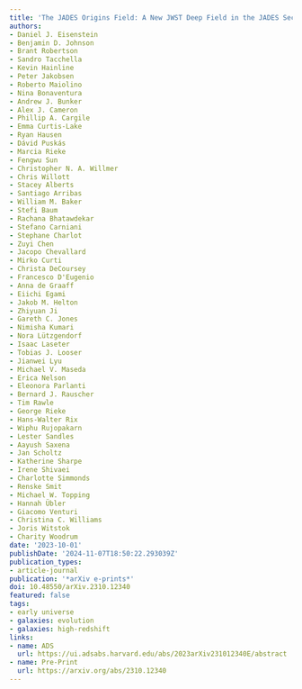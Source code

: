 ```yaml
---
title: 'The JADES Origins Field: A New JWST Deep Field in the JADES Second NIRCam Data Release'
authors:
- Daniel J. Eisenstein
- Benjamin D. Johnson
- Brant Robertson
- Sandro Tacchella
- Kevin Hainline
- Peter Jakobsen
- Roberto Maiolino
- Nina Bonaventura
- Andrew J. Bunker
- Alex J. Cameron
- Phillip A. Cargile
- Emma Curtis-Lake
- Ryan Hausen
- Dávid Puskás
- Marcia Rieke
- Fengwu Sun
- Christopher N. A. Willmer
- Chris Willott
- Stacey Alberts
- Santiago Arribas
- William M. Baker
- Stefi Baum
- Rachana Bhatawdekar
- Stefano Carniani
- Stephane Charlot
- Zuyi Chen
- Jacopo Chevallard
- Mirko Curti
- Christa DeCoursey
- Francesco D'Eugenio
- Anna de Graaff
- Eiichi Egami
- Jakob M. Helton
- Zhiyuan Ji
- Gareth C. Jones
- Nimisha Kumari
- Nora Lützgendorf
- Isaac Laseter
- Tobias J. Looser
- Jianwei Lyu
- Michael V. Maseda
- Erica Nelson
- Eleonora Parlanti
- Bernard J. Rauscher
- Tim Rawle
- George Rieke
- Hans-Walter Rix
- Wiphu Rujopakarn
- Lester Sandles
- Aayush Saxena
- Jan Scholtz
- Katherine Sharpe
- Irene Shivaei
- Charlotte Simmonds
- Renske Smit
- Michael W. Topping
- Hannah Übler
- Giacomo Venturi
- Christina C. Williams
- Joris Witstok
- Charity Woodrum
date: '2023-10-01'
publishDate: '2024-11-07T18:50:22.293039Z'
publication_types:
- article-journal
publication: '*arXiv e-prints*'
doi: 10.48550/arXiv.2310.12340
featured: false
tags:
- early universe
- galaxies: evolution
- galaxies: high-redshift
links:
- name: ADS
  url: https://ui.adsabs.harvard.edu/abs/2023arXiv231012340E/abstract
- name: Pre-Print
  url: https://arxiv.org/abs/2310.12340
---
```

